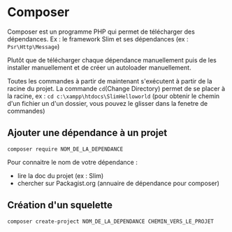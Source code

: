 # Composer

Composer est un programme PHP qui permet de télécharger des dépendances. Ex : le framework Slim et ses dépendances (ex : `Psr\Http\Message`)

Plutôt que de télécharger chaque dépendance manuellement puis de les installer manuellement et de créer un autoloader manuellement.

Toutes les commandes à partir de maintenant s'exécutent à partir de la racine du projet. La commande `cd`(Change Directory) permet de se placer à la racine, ex : `cd c:\xampp\htdocs\SlimHelloworld` (pour obtenir le chemin d'un fichier un d'un dossier, vous pouvez le glisser dans la fenetre de commandes)

## Ajouter une dépendance à un projet

`composer require NOM_DE_LA_DEPENDANCE`

Pour connaitre le nom de votre dépendance :

* lire la doc du projet (ex : Slim)
* chercher sur Packagist.org (annuaire de dépendance pour composer)

## Création d'un squelette

`composer create-project NOM_DE_LA_DEPENDANCE CHEMIN_VERS_LE_PROJET`